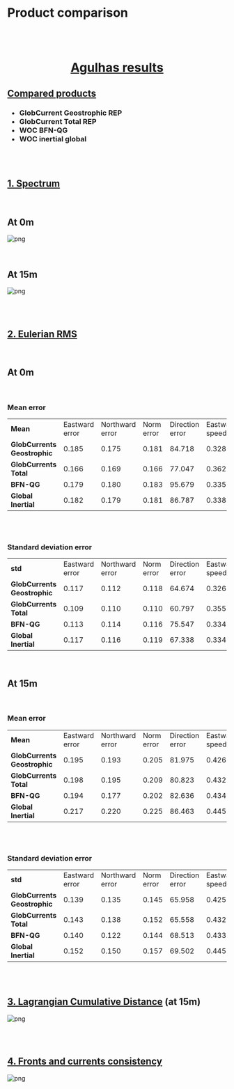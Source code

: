 
# Product comparison

<br>

<br>


<div class="alert alert-block alert-success">
<h1><center> <u> Agulhas results </u> </center></h1>  
</div>
    

## <u> Compared products </u> 

<h3>
    <ul>  
        <li> GlobCurrent Geostrophic REP </li> 
        <li> GlobCurrent Total REP </li>
        <li> WOC BFN-QG </li>
        <li> WOC inertial global </li>
    </ul>  

</h3>

<br>

<br>

## <u> 1. Spectrum </u> 

<br>

<h2>At 0m</h2>


![png](nb_overall_results-Agulhas_files/nb_overall_results-Agulhas_10_0.png)


<br>


<h2>At 15m</h2>


![png](nb_overall_results-Agulhas_files/nb_overall_results-Agulhas_13_0.png)


<br>

<br>

## <u> 2. Eulerian RMS </u>

<br>

<h2>At 0m</h2>

<br>

<h3>Mean error</h3>




<table width=100%>
<tr>
<td><b>Mean</b></td>
<td>Eastward error</td>
<td>Northward error</td>
<td>Norm error</td>
<td>Direction error</td>
<td>Eastward speed</td>
<td>Northward speed</td>
<td>Field speed</td>
<td>Drifter speed</td>
<td>percentage</td>
</tr>
<tr>
<td><b>GlobCurrents Geostrophic</b></td>
<td>0.185</td>
<td>0.175</td>
<td>0.181</td>
<td>84.718</td>
<td>0.328</td>
<td>0.318</td>
<td>0.467</td>
<td>0.543</td>
<td>38.514</td>
</tr>
<tr>
<td><b>GlobCurrents Total</b></td>
<td>0.166</td>
<td>0.169</td>
<td>0.166</td>
<td>77.047</td>
<td>0.362</td>
<td>0.325</td>
<td>0.495</td>
<td>0.554</td>
<td>34.434</td>
</tr>
<tr>
<td><b>BFN-QG</b></td>
<td>0.179</td>
<td>0.180</td>
<td>0.183</td>
<td>95.679</td>
<td>0.335</td>
<td>0.323</td>
<td>0.467</td>
<td>0.542</td>
<td>40.735</td>
</tr>
<tr>
<td><b>Global Inertial</b></td>
<td>0.182</td>
<td>0.179</td>
<td>0.181</td>
<td>86.787</td>
<td>0.338</td>
<td>0.315</td>
<td>0.470</td>
<td>0.545</td>
<td>38.014</td>
</tr>
</table>



<br>

<br>

<h3>Standard deviation error</h3>




<table width=100%>
<tr>
<td><b>std</b></td>
<td>Eastward error</td>
<td>Northward error</td>
<td>Norm error</td>
<td>Direction error</td>
<td>Eastward speed</td>
<td>Northward speed</td>
<td>Field speed</td>
<td>Drifter speed</td>
<td>percentage</td>
</tr>
<tr>
<td><b>GlobCurrents Geostrophic</b></td>
<td>0.117</td>
<td>0.112</td>
<td>0.118</td>
<td>64.674</td>
<td>0.326</td>
<td>0.317</td>
<td>0.290</td>
<td>0.298</td>
<td>0.212</td>
</tr>
<tr>
<td><b>GlobCurrents Total</b></td>
<td>0.109</td>
<td>0.110</td>
<td>0.110</td>
<td>60.797</td>
<td>0.355</td>
<td>0.325</td>
<td>0.288</td>
<td>0.299</td>
<td>0.192</td>
</tr>
<tr>
<td><b>BFN-QG</b></td>
<td>0.113</td>
<td>0.114</td>
<td>0.116</td>
<td>75.547</td>
<td>0.334</td>
<td>0.322</td>
<td>0.287</td>
<td>0.291</td>
<td>0.226</td>
</tr>
<tr>
<td><b>Global Inertial</b></td>
<td>0.117</td>
<td>0.116</td>
<td>0.119</td>
<td>67.338</td>
<td>0.334</td>
<td>0.315</td>
<td>0.278</td>
<td>0.291</td>
<td>0.208</td>
</tr>
</table>



<br>

<h2>At 15m</h2>

<br>

<h3>Mean error</h3>




<table width=100%>
<tr>
<td><b>Mean</b></td>
<td>Eastward error</td>
<td>Northward error</td>
<td>Norm error</td>
<td>Direction error</td>
<td>Eastward speed</td>
<td>Northward speed</td>
<td>Field speed</td>
<td>Drifter speed</td>
<td>percentage</td>
</tr>
<tr>
<td><b>GlobCurrents Geostrophic</b></td>
<td>0.195</td>
<td>0.193</td>
<td>0.205</td>
<td>81.975</td>
<td>0.426</td>
<td>0.382</td>
<td>0.585</td>
<td>0.674</td>
<td>35.201</td>
</tr>
<tr>
<td><b>GlobCurrents Total</b></td>
<td>0.198</td>
<td>0.195</td>
<td>0.209</td>
<td>80.823</td>
<td>0.432</td>
<td>0.389</td>
<td>0.595</td>
<td>0.679</td>
<td>34.423</td>
</tr>
<tr>
<td><b>BFN-QG</b></td>
<td>0.194</td>
<td>0.177</td>
<td>0.202</td>
<td>82.636</td>
<td>0.434</td>
<td>0.381</td>
<td>0.578</td>
<td>0.665</td>
<td>35.332</td>
</tr>
<tr>
<td><b>Global Inertial</b></td>
<td>0.217</td>
<td>0.220</td>
<td>0.225</td>
<td>86.463</td>
<td>0.445</td>
<td>0.396</td>
<td>0.607</td>
<td>0.684</td>
<td>36.111</td>
</tr>
</table>



<br>

<br>

<h3>Standard deviation error</h3>




<table width=100%>
<tr>
<td><b>std</b></td>
<td>Eastward error</td>
<td>Northward error</td>
<td>Norm error</td>
<td>Direction error</td>
<td>Eastward speed</td>
<td>Northward speed</td>
<td>Field speed</td>
<td>Drifter speed</td>
<td>percentage</td>
</tr>
<tr>
<td><b>GlobCurrents Geostrophic</b></td>
<td>0.139</td>
<td>0.135</td>
<td>0.145</td>
<td>65.958</td>
<td>0.425</td>
<td>0.373</td>
<td>0.360</td>
<td>0.423</td>
<td>0.195</td>
</tr>
<tr>
<td><b>GlobCurrents Total</b></td>
<td>0.143</td>
<td>0.138</td>
<td>0.152</td>
<td>65.558</td>
<td>0.432</td>
<td>0.385</td>
<td>0.364</td>
<td>0.428</td>
<td>0.193</td>
</tr>
<tr>
<td><b>BFN-QG</b></td>
<td>0.140</td>
<td>0.122</td>
<td>0.144</td>
<td>68.513</td>
<td>0.433</td>
<td>0.372</td>
<td>0.355</td>
<td>0.423</td>
<td>0.199</td>
</tr>
<tr>
<td><b>Global Inertial</b></td>
<td>0.152</td>
<td>0.150</td>
<td>0.157</td>
<td>69.502</td>
<td>0.445</td>
<td>0.392</td>
<td>0.353</td>
<td>0.428</td>
<td>0.200</td>
</tr>
</table>



<br>

<br>

## <u> 3. Lagrangian Cumulative Distance</u> (at 15m)


![png](nb_overall_results-Agulhas_files/nb_overall_results-Agulhas_32_0.png)


<br>

<br>

## <u>4. Fronts and currents consistency</u>


![png](nb_overall_results-Agulhas_files/nb_overall_results-Agulhas_35_0.png)


